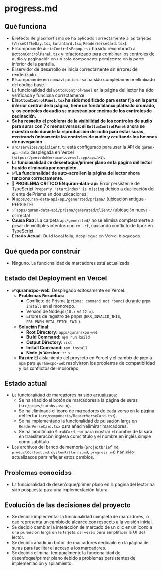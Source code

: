 # progress.md

## Qué funciona
- El efecto de glasmorfismo se ha aplicado correctamente a las tarjetas (`VerseOfTheDay.tsx`, `SurahCard.tsx`, `ReaderVerseCard.tsx`).
- El componente `AudioControlsPopup.tsx` ha sido renombrado a `BottomControlPanel.tsx` y refactorizado para combinar los controles de audio y paginación en un solo componente persistente en la parte inferior de la pantalla.
- El servidor de desarrollo se inicia correctamente sin errores de renderizado.
- El componente `BottomNavigation.tsx` ha sido completamente eliminado del código base.
- La funcionalidad del `BottomControlPanel` en la página del lector ha sido verificada y funciona correctamente.
- **El `BottomControlPanel.tsx` ha sido modificado para estar fijo en la parte inferior central de la página, tiene un fondo blanco plateado cromado, y los controles de audio se muestran por encima de los controles de paginación.**
- **Se ha resuelto el problema de la visibilidad de los controles de audio para suras con 7 o menos versos: el `BottomControlPanel` ahora se muestra solo durante la reproducción de audio para estas suras, mostrando únicamente los controles de audio y ocultando los botones de navegación.**
- `src/services/apiClient.ts` está configurado para usar la API de `quran-api-data` desplegada en Vercel (`https://gentedekhorasan.vercel.app/api/v1`).
- **La funcionalidad de desenfoque/primer plano en la página del lector ha sido eliminada por completo.**
- **✅ La funcionalidad de auto-scroll en la página del lector ahora funciona correctamente.**
- **🚨 PROBLEMA CRÍTICO EN quran-data-api:** Error persistente de TypeScript `Property 'startIndex' is missing` debido a duplicación del cliente de Prisma en dos ubicaciones:
- ❌ `apps/quran-data-api/api/generated/prisma/` (ubicación antigua - PERSISTE)
- ✅ `apps/quran-data-api/prisma/generated/client/` (ubicación nueva - correcta)
- **Causa Raíz:** La carpeta `api/generated/` no se elimina completamente a pesar de múltiples intentos con `rm -rf`, causando conflicto de tipos en TypeScript.
- **Estado Actual:** Build local falla, despliegue en Vercel bloqueado.

## Qué queda por construir
- Ninguno. La funcionalidad de marcadores está actualizada.

## Estado del Deployment en Vercel
- **✅ quranexpo-web:** Desplegado exitosamente en Vercel.
    - **Problemas Resueltos:**
        - Conflicto de Prisma (`prisma: command not found`) durante `pnpm install` en el monorepo.
        - Versión de Node.js (`18.x` vs `22.x`).
        - Errores de registro de pnpm (`ERR_INVALID_THIS`, `ERR_PNPM_META_FETCH_FAIL`).
    - **Solución Final:**
        - **Root Directory:** `apps/quranexpo-web`
        - **Build Command:** `npm run build`
        - **Output Directory:** `dist`
        - **Install Command:** `npm install`
        - **Node.js Version:** `22.x`
    - **Razón:** El aislamiento del proyecto en Vercel y el cambio de `pnpm` a `npm` para `quranexpo-web` resolvieron los problemas de compatibilidad y los conflictos del monorepo.

## Estado actual
- La funcionalidad de marcadores ha sido actualizada:
    - Se ha añadido el botón de marcadores a la página de suras (`src/pages/surahs.astro`).
    - Se ha eliminado el icono de marcadores de cada verso en la página del lector (`src/components/ReaderVerseCard.tsx`).
    - Se ha implementado la funcionalidad de pulsación larga en `ReaderVerseCard.tsx` para añadir/eliminar marcadores.
    - Se ha modificado `SurahCard.tsx` para mostrar el nombre de la sura en transliteración inglesa como título y el nombre en inglés simple como subtítulo.
- Los archivos del banco de memoria (`projectbrief.md`, `productContext.md`, `systemPatterns.md`, `progress.md`) han sido actualizados para reflejar estos cambios.

## Problemas conocidos
- La funcionalidad de desenfoque/primer plano en la página del lector ha sido pospuesta para una implementación futura.

## Evolución de las decisiones del proyecto
- Se decidió implementar la funcionalidad completa de marcadores, lo que representa un cambio de alcance con respecto a la versión inicial.
- Se decidió cambiar la interacción de marcado de un clic en un icono a una pulsación larga en la tarjeta del verso para simplificar la UI del lector.
- Se decidió añadir un botón de marcadores dedicado en la página de suras para facilitar el acceso a los marcadores.
- Se decidió eliminar temporalmente la funcionalidad de desenfoque/primer plano debido a problemas persistentes de implementación y apilamiento.
